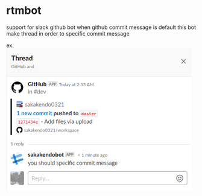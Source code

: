 # rtmbot
support for slack github bot
when github commit message is default this bot make thread in order to specific commit message

ex.<br>
<img src="./slack.png" alt="" title="sample">

